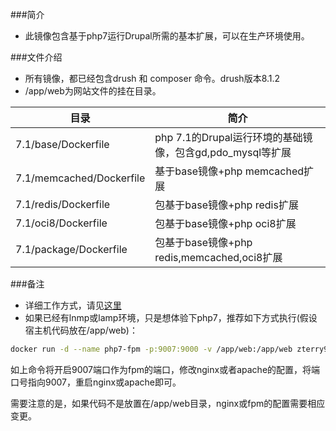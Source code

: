 ###简介
* 此镜像包含基于php7运行Drupal所需的基本扩展，可以在生产环境使用。

###文件介绍
* 所有镜像，都已经包含drush 和 composer 命令。drush版本8.1.2
* /app/web为网站文件的挂在目录。

|目录|简介|
| ----- | ----- |
|7.1/base/Dockerfile|php 7.1的Drupal运行环境的基础镜像，包含gd,pdo_mysql等扩展|
|7.1/memcached/Dockerfile|基于base镜像+php memcached扩展|
|7.1/redis/Dockerfile|包基于base镜像+php redis扩展|
|7.1/oci8/Dockerfile|包基于base镜像+php oci8扩展|
|7.1/package/Dockerfile|包基于base镜像+php redis,memcached,oci8扩展|


###备注
* 详细工作方式，请见[这里](https://github.com/terryzwt/compose-lnmp-drupal)
* 如果已经有lnmp或lamp环境，只是想体验下php7，推荐如下方式执行(假设宿主机代码放在/app/web)：

```bash
docker run -d --name php7-fpm -p:9007:9000 -v /app/web:/app/web zterry95/docker-php7:7.1-memcached
```
如上命令将开启9007端口作为fpm的端口，修改nginx或者apache的配置，将端口号指向9007，重启nginx或apache即可。

需要注意的是，如果代码不是放置在/app/web目录，nginx或fpm的配置需要相应变更。